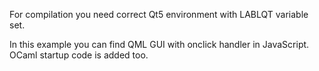 For compilation you need  correct Qt5 environment with LABLQT variable set.

In this example you can find QML GUI with onclick handler in JavaScript.
OCaml startup code is added too.

